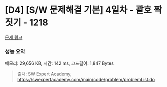 # [D4] [S/W 문제해결 기본] 4일차 - 괄호 짝짓기 - 1218 

[문제 링크](https://swexpertacademy.com/main/code/problem/problemDetail.do?contestProbId=AV14eWb6AAkCFAYD) 

### 성능 요약

메모리: 29,656 KB, 시간: 142 ms, 코드길이: 1,847 Bytes



> 출처: SW Expert Academy, https://swexpertacademy.com/main/code/problem/problemList.do